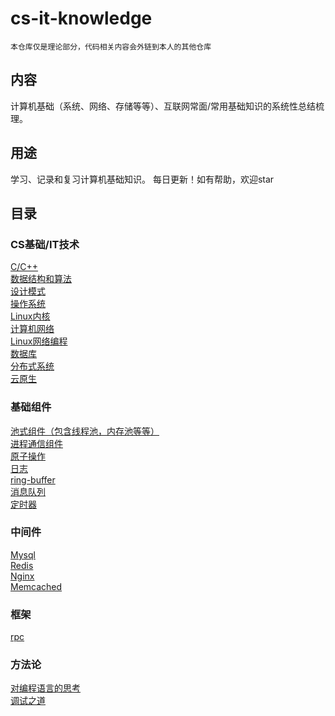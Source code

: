 # cs-it-knowledge
    本仓库仅是理论部分，代码相关内容会外链到本人的其他仓库
## 内容
计算机基础（系统、网络、存储等等）、互联网常面/常用基础知识的系统性总结梳理。
## 用途
学习、记录和复习计算机基础知识。 每日更新！如有帮助，欢迎star
## 目录
### CS基础/IT技术
[C/C++](https://github.com/robotkkk/cs-basic-knowledge/tree/main/cpp)<br>
[数据结构和算法](https://github.com/key-gamer/cs-it-knowledge/tree/main/algorithm)<br>
[设计模式](https://github.com/key-gamer/cs-it-knowledge/tree/main/design-pattern)<br>
[操作系统](https://github.com/robotkkk/cs-basic-knowledge/tree/main/os)<br>
[Linux内核](https://github.com/key-gamer/cs-it-knowledge/tree/main/linux-kernel)<br>
[计算机网络](https://github.com/robotkkk/cs-basic-knowledge/tree/main/net)<br>
[Linux网络编程](https://github.com/key-gamer/cs-it-knowledge/tree/main/linux-net-code)<br>
[数据库](https://github.com/robotkkk/cs-basic-knowledge/tree/main/db)<br>
[分布式系统](https://github.com/key-gamer/cs-it-knowledge/tree/main/distributed-system)<br>
[云原生](https://github.com/key-gamer/cs-it-knowledge/tree/main/cloud-native)<br>

### 基础组件
[池式组件（包含线程池，内存池等等）](https://github.com/key-gamer/cs-it-knowledge/tree/main/pools)<br>
[进程通信组件](https://github.com/key-gamer/cs-it-knowledge/tree/main/ipc)<br>
[原子操作]()<br>
[日志](https://github.com/key-gamer/cs-it-knowledge/tree/main/log)<br>
[ring-buffer]()<br>
[消息队列](https://github.com/key-gamer/cs-it-knowledge/tree/main/mq)<br>
[定时器](https://github.com/key-gamer/cs-it-knowledge/tree/main/timer)<br>


### 中间件
[Mysql]()<br>
[Redis]()<br>
[Nginx]()<br>
[Memcached]()<br>

### 框架
[rpc](https://github.com/key-gamer/cs-it-knowledge/tree/main/rpc)<br>


### 方法论
[对编程语言的思考](https://github.com/key-gamer/cs-it-knowledge/tree/main/languages)<br>
[调试之道](https://github.com/key-gamer/cs-it-knowledge/tree/main/debug)<br>
